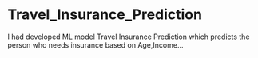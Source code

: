 # Travel_Insurance_Prediction
I had developed ML model Travel Insurance Prediction which predicts the person who needs insurance based on Age,Income...
